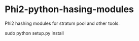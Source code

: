 Phi2-python-hasing-modules
=============================

Phi2 hashing modules for stratum pool and other tools.

  sudo python setup.py install



